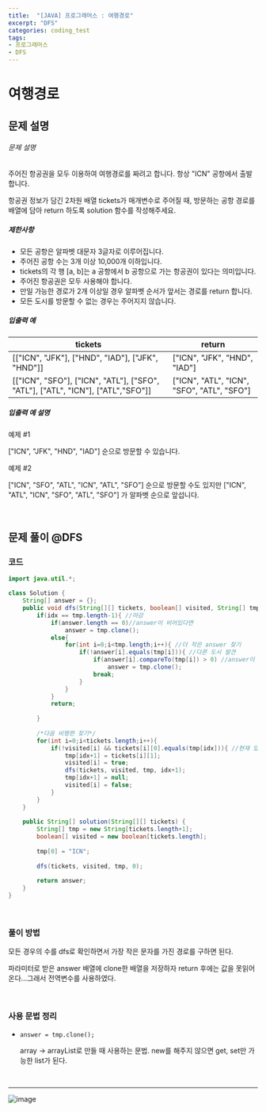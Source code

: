 ```yaml
---
title:  "[JAVA] 프로그래머스 : 여행경로"
excerpt: "DFS"
categories: coding_test
tags: 
- 프로그래머스
- DFS
---
```


# 여행경로

## 문제 설명

###### 문제 설명

주어진 항공권을 모두 이용하여 여행경로를 짜려고 합니다. 항상 "ICN" 공항에서 출발합니다.

항공권 정보가 담긴 2차원 배열 tickets가 매개변수로 주어질 때, 방문하는 공항 경로를 배열에 담아 return 하도록 solution 함수를 작성해주세요.

##### 제한사항

- 모든 공항은 알파벳 대문자 3글자로 이루어집니다.
- 주어진 공항 수는 3개 이상 10,000개 이하입니다.
- tickets의 각 행 [a, b]는 a 공항에서 b 공항으로 가는 항공권이 있다는 의미입니다.
- 주어진 항공권은 모두 사용해야 합니다.
- 만일 가능한 경로가 2개 이상일 경우 알파벳 순서가 앞서는 경로를 return 합니다.
- 모든 도시를 방문할 수 없는 경우는 주어지지 않습니다.

##### 입출력 예

| tickets                                                      | return                                     |
| ------------------------------------------------------------ | ------------------------------------------ |
| [["ICN", "JFK"], ["HND", "IAD"], ["JFK", "HND"]]             | ["ICN", "JFK", "HND", "IAD"]               |
| [["ICN", "SFO"], ["ICN", "ATL"], ["SFO", "ATL"], ["ATL", "ICN"], ["ATL","SFO"]] | ["ICN", "ATL", "ICN", "SFO", "ATL", "SFO"] |

##### 입출력 예 설명

예제 #1

["ICN", "JFK", "HND", "IAD"] 순으로 방문할 수 있습니다.

예제 #2

["ICN", "SFO", "ATL", "ICN", "ATL", "SFO"] 순으로 방문할 수도 있지만 ["ICN", "ATL", "ICN", "SFO", "ATL", "SFO"] 가 알파벳 순으로 앞섭니다.

<br>

## 문제 풀이 @DFS

### 코드

```java
import java.util.*;

class Solution {
    String[] answer = {};
    public void dfs(String[][] tickets, boolean[] visited, String[] tmp, int idx){
        if(idx == tmp.length-1){ //마감
            if(answer.length == 0)//answer이 비어있다면
                answer = tmp.clone();
            else{
                for(int i=0;i<tmp.length;i++){ //더 작은 answer 찾기
                    if(!answer[i].equals(tmp[i])){ //다른 도시 발견
                        if(answer[i].compareTo(tmp[i]) > 0) //answer이 크면
                            answer = tmp.clone();
                        break;
                    }
                }
            }
            return;
            
        }
        
        /*다음 비행편 찾기*/
        for(int i=0;i<tickets.length;i++){
            if(!visited[i] && tickets[i][0].equals(tmp[idx])){ //현재 있는도시에서 쓸 수 있는 항공권
                tmp[idx+1] = tickets[i][1];
                visited[i] = true;
                dfs(tickets, visited, tmp, idx+1);
                tmp[idx+1] = null;
                visited[i] = false;
            }
        }
    }
    
    public String[] solution(String[][] tickets) {
        String[] tmp = new String[tickets.length+1];
        boolean[] visited = new boolean[tickets.length];
        
        tmp[0] = "ICN";
        
        dfs(tickets, visited, tmp, 0);
        
        return answer;
    }
}
```

<br>

### 풀이 방법

모든 경우의 수를 dfs로 확인하면서 가장 작은 문자를 가진 경로를 구하면 된다.

파라미터로 받은 answer 배열에 clone한 배열을 저장하자 return 후에는 값을 못읽어온다...그래서 전역변수를 사용하였다.

<br>

### 사용 문법 정리

+ `answer = tmp.clone();`

  array → arrayList로 만들 때 사용하는 문법. new를 해주지 않으면 get, set만 가능한 list가 된다.


<br>

---

![image](https://user-images.githubusercontent.com/37764581/159908399-258c9942-0b0f-4ece-890b-84b11efc1c8f.png)

